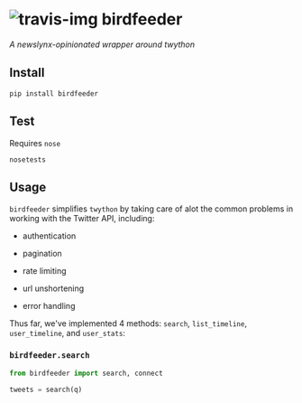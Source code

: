 ![travis-img](https://travis-ci.org/newslynx/birdfeeder.svg)
birdfeeder
======
_A newslynx-opinionated wrapper around twython_

## Install
```
pip install birdfeeder
```

## Test
Requires `nose`
```
nosetests
```

## Usage
`birdfeeder` simplifies `twython` by taking care of alot the common problems in working with the Twitter API, including:
* authentication

* pagination
* rate limiting
* url unshortening
* error handling

Thus far, we've implemented 4 methods: `search`, `list_timeline`, `user_timeline`, and `user_stats`:

### `birdfeeder.search`
```python
from birdfeeder import search, connect

tweets = search(q)


